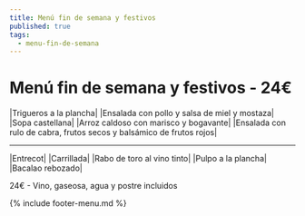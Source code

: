 ```yaml
---
title: Menú fin de semana y festivos
published: true
tags:
  - menu-fin-de-semana
---
```



# Menú fin de semana y festivos - 24€

|Trigueros a la plancha|
|Ensalada con pollo y salsa de miel y mostaza|
|Sopa castellana|
|Arroz caldoso con marisco y bogavante|
|Ensalada con rulo de cabra, frutos secos y balsámico de frutos rojos|

------

|Entrecot|
|Carrillada|
|Rabo de toro al vino tinto|
|Pulpo a la plancha|
|Bacalao rebozado|

<!-- |Cordero asado|eligiendo este segundo plato se añade 10€ al menú, en total 34€| -->

24€ - Vino, gaseosa, agua y postre incluidos

{% include footer-menu.md %}
